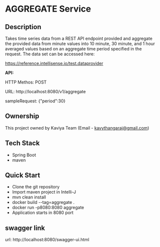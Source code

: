 # AGGREGATE Service

## Description

Takes time series data from a REST API endpoint provided and aggregate the provided data from minute values into 10
minute, 30 minute, and 1 hour averaged values based on an aggregate time period specified in the request. The data set
can be accessed here:

https://reference.intellisense.io/test.dataprovider

**API:**

HTTP Methos: POST

URL: http://localhost:8080/v1/aggregate

sampleRequest:   {"period":30}

## Ownership

This project owned by Kaviya Team (Email - kavythangaraj@gmail.com)

## Tech Stack

- Spring Boot
- maven

## Quick Start

- Clone the git repository
- Import maven project in Intelli-J
- mvn clean install
- docker build --tag=aggregate .
- docker run -p8080:8080 aggregate
- Application starts in 8080 port

## swagger link

url: http://localhost:8080/swagger-ui.html



 